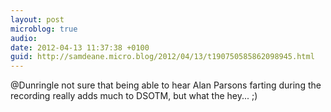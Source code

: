 ```yaml
---
layout: post
microblog: true
audio: 
date: 2012-04-13 11:37:38 +0100
guid: http://samdeane.micro.blog/2012/04/13/t190750585862098945.html
---
```

@Dunringle not sure that being able to hear Alan Parsons farting during the recording really adds much to DSOTM, but what the hey... ;)
